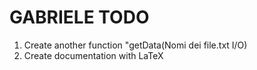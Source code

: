 # GABRIELE TODO

1. Create another function "getData(Nomi dei file.txt I/O)
1. Create documentation with LaTeX
